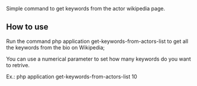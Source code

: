 Simple command to get keywords from the actor wikipedia page.


## How to use

Run the command php application get-keywords-from-actors-list to get all the keywords from the bio on Wikipedia;

You can use a numerical parameter to set how many keywords do you want to retrive.

Ex.: php application get-keywords-from-actors-list 10

